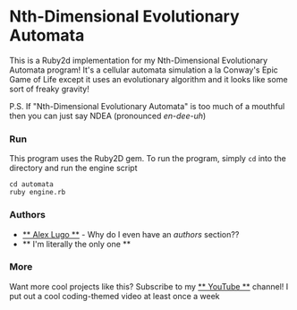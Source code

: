# Nth-Dimensional Evolutionary Automata
This is a Ruby2d implementation for my Nth-Dimensional Evolutionary Automata program! It's a cellular automata simulation a la Conway's Epic Game of Life except it uses an evolutionary algorithm and it looks like some sort of freaky gravity!

P.S. If "Nth-Dimensional Evolutionary Automata" is too much of a mouthful then you can just say NDEA (pronounced *en-dee-uh*)

### Run
This program uses the Ruby2D gem. To run the program, simply `cd` into the directory and run the engine script
```
cd automata
ruby engine.rb
```

### Authors
* [** Alex Lugo **](http://alexlugo.net) - Why do I even have an *authors* section??
* ** I'm literally the only one **

### More
Want more cool projects like this? Subscribe to my [** YouTube **](https://www.youtube.com/alexlugo) channel! I put out a cool coding-themed video at least once a week
